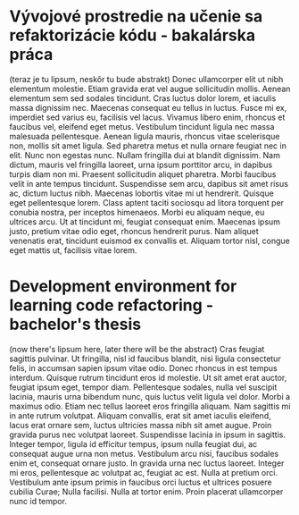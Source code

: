 # Vývojové prostredie na učenie sa refaktorizácie kódu - bakalárska práca
(teraz je tu lipsum, neskôr tu bude abstrakt) Donec ullamcorper elit ut nibh elementum molestie. Etiam gravida erat vel augue sollicitudin mollis. Aenean elementum sem sed sodales tincidunt. Cras luctus dolor lorem, et iaculis massa dignissim nec. Maecenas consequat eu tellus in luctus. Fusce mi ex, imperdiet sed varius eu, facilisis vel lacus. Vivamus libero enim, rhoncus et faucibus vel, eleifend eget metus. Vestibulum tincidunt ligula nec massa malesuada pellentesque. Aenean ligula mauris, rhoncus vitae scelerisque non, mollis sit amet ligula. Sed pharetra metus et nulla ornare feugiat nec in elit. Nunc non egestas nunc. Nullam fringilla dui at blandit dignissim. Nam dictum, mauris vel fringilla laoreet, urna ipsum porttitor arcu, in dapibus turpis diam non mi. Praesent sollicitudin aliquet pharetra. Morbi faucibus velit in ante tempus tincidunt. Suspendisse sem arcu, dapibus sit amet risus ac, dictum luctus nibh. Maecenas lobortis vitae mi ut hendrerit. Quisque eget pellentesque lorem. Class aptent taciti sociosqu ad litora torquent per conubia nostra, per inceptos himenaeos. Morbi eu aliquam neque, eu ultrices arcu. Ut at tincidunt mi, feugiat consequat enim. Maecenas ipsum justo, pretium vitae odio eget, rhoncus hendrerit purus. Nam aliquet venenatis erat, tincidunt euismod ex convallis et. Aliquam tortor nisl, congue eget mattis ut, facilisis vitae lorem. 

# Development environment for learning code refactoring - bachelor's thesis
(now there's lipsum here, later there will be the abstract)  Cras feugiat sagittis pulvinar. Ut fringilla, nisl id faucibus blandit, nisi ligula consectetur felis, in accumsan sapien ipsum vitae odio. Donec rhoncus in est tempus interdum. Quisque rutrum tincidunt eros id molestie. Ut sit amet erat auctor, feugiat ipsum eget, tempor diam. Pellentesque sodales, nulla vel suscipit lacinia, mauris urna bibendum nunc, quis luctus velit ligula vel dolor. Morbi a maximus odio. Etiam nec tellus laoreet eros fringilla aliquam. Nam sagittis mi in ante rutrum volutpat. Aliquam convallis, erat sit amet iaculis eleifend, lacus erat ornare sem, luctus ultricies massa nibh sit amet augue. Proin gravida purus nec volutpat laoreet. Suspendisse lacinia in ipsum in sagittis. Integer tempor, ligula id efficitur tempus, ipsum nulla feugiat dui, ac consequat augue urna non metus. Vestibulum arcu nisi, faucibus sodales enim et, consequat ornare justo. In gravida urna nec luctus laoreet. Integer mi eros, pellentesque ac volutpat ac, feugiat ac est. Nulla at pretium orci. Vestibulum ante ipsum primis in faucibus orci luctus et ultrices posuere cubilia Curae; Nulla facilisi. Nulla at tortor enim. Proin placerat ullamcorper nunc id tempor. 
